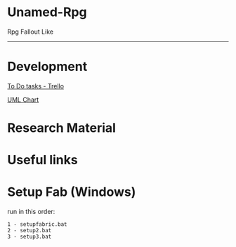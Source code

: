 # Unamed-Rpg
Rpg Fallout Like

---

# Development
<a href="https://trello.com/b/gD8iwWxM/fallout-rpg">To Do tasks - Trello</a>

<a href="https://drive.draw.io/#G0B7OkbHEzNbIdYnZSZVNfRzV0UmM">UML Chart</a> 


# Research Material


# Useful links

# Setup Fab (Windows)
  run in this order:
``` 
1 - setupfabric.bat
2 - setup2.bat 
3 - setup3.bat
``` 

